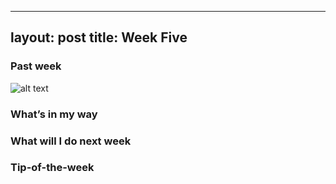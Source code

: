 
---
layout: post
title: Week Five
---

### Past week
![alt text](http://cdn.smosh.com/sites/default/files/styles/large/public/2016/04/krabs-meme-th.jpg?itok=q17Ija1l "m krabs")


### What’s in my way


### What will I do next week


### Tip-of-the-week

